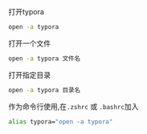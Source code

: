 打开typora

```sh
open -a typora
```

打开一个文件

```sh
open -a typora 文件名
```

打开指定目录

```sh
open -a typora 目录名
```

作为命令行使用,在`.zshrc` 或 `.bashrc`加入

```sh
alias typora="open -a typora"
```

